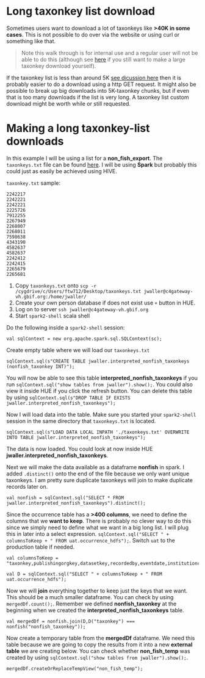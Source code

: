 # Long taxonkey list download

Sometimes users want to download a lot of taxonkeys like **>40K in some cases**. This is not possible to do over via the website or using curl or something like that. 

> Note this walk through is for internal use and a regular user will not be able to do this (although see [here](https://github.com/ropensci/rgbif/issues/362) if you still want to make a large taxonkey download yourself). 

If the taxonkey list is less than around 5K [see dicussion here](https://github.com/ropensci/rgbif/issues/362) then it is probably easier to do a download using a http GET request. It might also be possible to break up big downloads into 5K-taxonkey chunks, but if even that is too many downloads if the list is very long. A taxonkey list custom download might be worth while or still requested. 
 
# Making a long taxonkey-list downloads 

In this example I will be using a list for a **non_fish_export**. The `taxonkeys.txt` file can be found [here](https://github.com/gbif/data-products/blob/master/custom-downloads/taxonkeylist.txt). I will be using **Spark** but probably this could just as easily be achieved using HIVE. 

`taxonkey.txt` sample:
```
2242217
2242221
2242221
2225726
7912255
2267949
2268007
2268011
7598638
4343190
4582637
4582637
2242412
2242415
2265679
2265681
```

1. Copy `taxonkeys.txt` onto `scp -r /cygdrive/c/Users/ftw712/Desktop/taxonkeys.txt jwaller@c4gateway-vh.gbif.org:/home/jwaller/`
2. Create your own person database if does not exist use `+` button in HUE. 
3. Log on to server `ssh jwaller@c4gateway-vh.gbif.org`
4. Start `spark2-shell` scala shell

Do the following inside a `spark2-shell` session: 
```
val sqlContext = new org.apache.spark.sql.SQLContext(sc);
```

Create empty table where we will load our `taxonkeys.txt` 
```
sqlContext.sql(s"CREATE TABLE jwaller.interpreted_nonfish_taxonkeys (nonfish_taxonkey INT)");
```
You will now be able to see this table **interpreted_nonfish_taxonkeys** if you run `sqlContext.sql("show tables from jwaller").show();`. You could also view it inside HUE if you click the refresh button. You can delete this table by using `sqlContext.sql(s"DROP TABLE IF EXISTS jwaller.interpreted_nonfish_taxonkeys");`

Now I will load data into the table. Make sure you started your `spark2-shell` session in the same directory that `taxonkeys.txt` is located. 
```
sqlContext.sql(s"LOAD DATA LOCAL INPATH './taxonkeys.txt' OVERWRITE INTO TABLE jwaller.interpreted_nonfish_taxonkeys");
```
The data is now loaded. You could look at now inside HUE **jwaller.interpreted_nonfish_taxonkeys**. 

Next we will make the data available as a dataframe **nonfish** in spark. I added `.distinct()` onto the end of the file because we only want unique taxonkeys. I am pretty sure duplicate taxonkeys will join to make duplicate records later on. 

```
val nonfish = sqlContext.sql("SELECT * FROM jwaller.interpreted_nonfish_taxonkeys").distinct();
```

Since the occurrence table has a **>400 columns**, we need to define the columns that we **want to keep**. There is probably no clever way to do this since we simply need to define what we want in a big long list. I will plug this in later into a select expression. `sqlContext.sql("SELECT " + columnsToKeep + " FROM uat.occurrence_hdfs");`. Switch `uat` to the production table if needed. 

```
val columnsToKeep = "taxonkey,publishingorgkey,datasetkey,recordedby,eventdate,institutioncode,collectioncode,catalognumber,basisofrecord,identifiedby,dateidentified,v_scientificname,v_scientificnameauthorship,scientificname,kingdom,phylum,class,taxonrank,family,genus,countrycode,locality,county,continent,stateprovince,publishingcountry,decimallatitude,decimallongitude,v_coordinateprecision,hasgeospatialissues,depth,depthaccuracy,v_maximumdepthinmeters,v_minimumdepthinmeters,elevation,elevationaccuracy,v_maximumelevationinmeters,v_minimumelevationinmeters,gbifid,specieskey,taxonid,ext_multimedia";

val D = sqlContext.sql("SELECT " + columnsToKeep + " FROM uat.occurrence_hdfs");
```

Now we will **join** everything together to keep just the keys that we want. This should be a much smaller dataframe. You can check by using `mergedDf.count();`. Remember we defined **nonfish_taxonkey** at the beginning when we created the **interpreted_nonfish_taxonkeys** table.

```
val mergedDf = nonfish.join(D,D("taxonkey") === nonfish("nonfish_taxonkey"));
```

Now create a temporary table from the **mergedDf** dataframe. We need this table because we are going to copy the results from it into a new **external table** we are creating below. You can check whether **non_fish_temp** was created by using `sqlContext.sql("show tables from jwaller").show();`.

```
mergedDf.createOrReplaceTempView("non_fish_temp");
```




